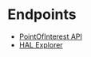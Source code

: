 # Endpoints

- [PointOfInterest API](http://localhost:8080/api/pointOfInterests)
- [HAL Explorer](http://localhost:8080/api)



